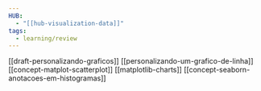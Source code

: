 ```yaml
---
HUB:
  - "[[hub-visualization-data]]"
tags:
  - learning/review
---
```


[[draft-personalizando-graficos]]
[[personalizando-um-grafico-de-linha]] 
[[concept-matplot-scatterplot]]
[[matplotlib-charts]] 
[[concept-seaborn-anotacoes-em-histogramas]]

